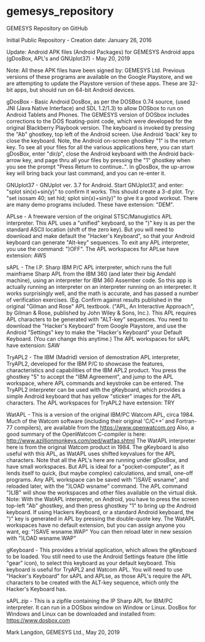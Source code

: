 # gemesys_repository
GEMESYS Repository on GitHub

Initial Public Repository - Creation date: January 26, 2016

Update: Android APK files (Android Packages) for GEMESYS Android apps (gDosBox, APL's and GNUplot37)  - May 20, 2019

Note: All these APK files have been signed by: GEMESYS Ltd.
Previous versions of these programs are available on the Google Playstore, and we are attempting to update
the Playstore version of these apps.  These are 32-bit apps, but should run on 64-bit Android devices.

 gDosBox -   Basic Android DosBox, as per the DOSBox 0.74 source, (used JNI (Java Native Interface) and SDL 1.2/1.3)
             to allow DOSbox to run on Android Tablets and Phones.  The GEMESYS version of DOSbox includes corrections to
             the DOS floating-point code, which were developed for the original Blackberry Playbook version.  The keyboard
             is invoked by pressing the "Ab" ghostkey, top left of the Android screen.  Use Android 'back' key to close
             the keyboard.  Note, the Android on-screen ghostkey "1" is the return key.  To see all your files for all 
             the various applications here, you can start gDosBox, enter "dir/p", close the Android keyboard with the
             Android back-arrow key, and page thru all your files by pressing the "1" ghostkey when you see the prompt
             "Press Return to continue..".   In gDosBox, the up-arrow key will bring back your last command, and you 
             can re-enter it.
           
 GNUplot37 - GNUplot ver. 3.7 for Android.  Start GNUplot37, and enter: "splot sin(x)+sin(y)"  to confirm it works. This
             should create a 3-d plot.  Try: "set isosam 40; set hid; splot sin(x)+sin(y)" to give it a good workout.
             There are many demo programs included.  These have extension: "DEM".
             
 APLse     - A freeware version of the original STSC/Manugistics APL interpreter.  This APL uses a "unified" keyboard,
             so the ")" key is as per the standard ASCII location (shift of the zero key).  But you will need to download
             and make default the "Hacker's Keyboard", so that your Android keyboard can generate "Alt-key" sequences.
             To exit any APL interpreter, you use the command: ")OFF".  The APL workspaces for APLse have extension: AWS
 
 sAPL      - The I.P. Sharp IBM P/C APL interpreter, which runs the full mainframe Sharp APL from the IBM 360 (and later
             their big Amdahl machine), using an interpreter for IBM 360 Assember code.  So this app is actually running
             an interpreter on an interpreter running on an interpreter.  It works surprisingly well, and the math is 
             accurate, and has passed a number of verification exercises. (Eg. Confirm against results published in the
             original "Gilman and Rose" APL textbook. ("APL, An Interactive Approach", by Gilman & Rose, published by 
             John Wiley & Sons, Inc.).  This APL requires APL characters to be generated with "ALT-key" sequences. You 
             need to download the "Hacker's Keyboard" from Google Playstore, and use the Android "Settings" key to make
             the "Hacker's Keyboard" your Default Keyboard. (You can change this anytime.)
             The APL workspaces for sAPL have extension: SAW
             
 TryAPL2   - The IBM (Madrid) version of demostration APL interpreter, TryAPL2, developed for the IBM P/C to showcase
             the features, characteristics and capabilities of the IBM APL2 product.  You press the ghostkey "5" to 
             accept the "IBM Agreement", and jump to the APL workspace, where APL commands and keystroke can be entered.
             The TryAPL2 interpreter can be used with the gKeyboard, which provides a simple Android keyboard that 
             has yellow "sticker" images for the APL characters.   The APL workspaces for TryAPL2 have extension: TRY
             
 WatAPL    - This is a version of the original IBM/PC Watcom APL, circa 1984.  Much of the Watcom software (including
             their original 'C/C++' and Fortran-77 compilers), are available from the https://www.openwatcom.org 
             Also, a good summary of the OpenWatcom C-compiler is here: http://www.azillionmonkeys.com/qed/watfaq.shtml 
             The WatAPL interpreter here is from the original Watcom product in 1984.  The gKeyboard is also useful
             with this APL, as WatAPL uses shifted keyvalues for the APL characters.  Note that all the APL's here are
             running under gDosBox, and have small workspaces.  But APL is ideal for a "pocket-computer", as it lends 
             itself to quick, (but maybe complex) calculations, and small, one-off programs.  Any APL workspace can be
             saved with ")SAVE wsname", and reloaded later, with the ")LOAD wsname" command.  The APL command ")LIB"
             will show the workspaces and other files available on the virtual disk.  Note: With the WatAPL interpreter,
             on Android, you have to press the screen top-left "Ab" ghostkey, and then press ghostkey "1" to bring up 
             the Android keyboard.  If using Hackers Keyboard, or a standard Android keyboard, the ")" key is generated
             in APL by pressing the double-quote key.  The WatAPL workspaces have no default extension, but you can 
             assign anyone you want, eg: ")SAVE wsname.WAP" You can then reload later in new session with ")LOAD wsname.WAP"

gKeyboard  - This provides a trivial application, which allows the gKeyboard to be loaded. You still need to use the
             Android Settings feature (the little "gear" icon), to select this keyboard as your default keyboard.  This
             keyboard is useful for TryAPL2 and Watcom APL.  You will need to use "Hacker's Keyboard" for sAPL and APLse,
             as those APL's require the APL characters to be created with the ALT-key sequence, which only the Hacker's
             Keyboard has.

sAPL.zip   - This is a zipfile containing the IP Sharp APL for IBM/PC interpreter.  It can run in a DOSbox window on
             Window or Linux.  DosBox for Windows and Linux can be downloaded and installed from: https://www.dosbox.com 

Mark Langdon, GEMESYS Ltd., May 20, 2019
